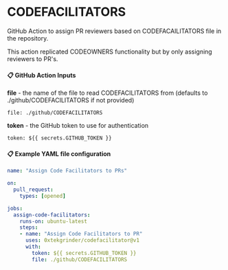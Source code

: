 # CODEFACILITATORS

GitHub Action to assign PR reviewers based on CODEFACAILITATORS file in the repository.

This action replicated CODEOWNERS functionality but by only assigning reviewers to PR's.

#### 📋 GitHub Action Inputs

**file** - the name of the file to read CODEFACILITATORS from (defaults to ./github/CODEFACILITATORS if not provided)

```
file: ./github/CODEFACILITATORS
```

**token** - the GitHub token to use for authentication

```
token: ${{ secrets.GITHUB_TOKEN }}
```


#### 📋 Example YAML file configuration

```yaml
name: "Assign Code Facilitators to PRs"

on:  
  pull_request:
    types: [opened]

jobs:
  assign-code-facilitators:
    runs-on: ubuntu-latest
    steps:
    - name: "Assign Code Facilitators to PR"
      uses: 0xtekgrinder/codefacilitator@v1
      with:
        token: ${{ secrets.GITHUB_TOKEN }}
        file: ./github/CODEFACILITATORS
```

